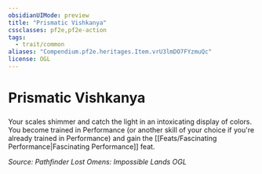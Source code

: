 ```yaml
---
obsidianUIMode: preview
title: "Prismatic Vishkanya"
cssclasses: pf2e,pf2e-action
tags:
  - trait/common
aliases: "Compendium.pf2e.heritages.Item.vrU3lmDO7FYzmuQc"
license: OGL
---
```

# Prismatic Vishkanya

### 






Your scales shimmer and catch the light in an intoxicating display of colors. You become trained in Performance (or another skill of your choice if you're already trained in Performance) and gain the [[Feats/Fascinating Performance|Fascinating Performance]] feat.

*Source: Pathfinder Lost Omens: Impossible Lands*
*OGL*